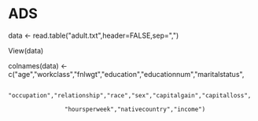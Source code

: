 ADS
===
data <- read.table("adult.txt",header=FALSE,sep=",")

View(data)

colnames(data) <- c("age","workclass","fnlwgt","education","educationnum","maritalstatus",
                    
                    "occupation","relationship","race","sex","capitalgain","capitalloss",
                    
                    "hoursperweek","nativecountry","income")

